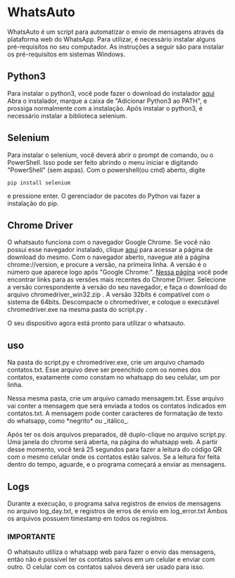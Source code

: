 # WhatsAuto

WhatsAuto é um script para automatizar o envio de mensagens através da plataforma web do WhatsApp.
Para utilizar, é necessário instalar alguns pré-requisitos no seu computador.
As instruções a seguir são para instalar os pré-requisitos em sistemas Windows.

## Python3
Para instalar o python3, você pode fazer o download do instalador [aqui](https://www.python.org/ftp/python/3.9.5/python-3.9.5-amd64.exe)
Abra o instalador, marque a caixa de "Adicionar Python3 ao PATH", e prossiga normalmente com a instalação.
Após instalar o python3, é necessário instalar a biblioteca selenium.

## Selenium
Para instalar o selenium, você deverá abrir o prompt de comando, ou o PowerShell.
Isso pode ser feito abrindo o menu iniciar e digitando "PowerShell" (sem aspas).
Com o powershell(ou cmd) aberto, digite
```
pip install selenium
```
e pressione enter. O gerenciador de pacotes do Python vai fazer a instalação do pip.

## Chrome Driver
O whatsauto funciona com o navegador Google Chrome. Se você não possui esse navegador instalado, clique [aqui](https://www.google.com/chrome/) para acessar a página de download do mesmo.
Com o navegador aberto, navegue até a página chrome://version, e procure a versão, na primeira linha.
A versão é o número que aparece logo após "Google Chrome:".
[Nessa página](https://chromedriver.chromium.org/downloads) você pode encontrar links para as versões mais recentes do Chrome Driver.
Selecione a versão correspondente à versão do seu navegador, e faça o download do arquivo chromedriver\_win32.zip .
A versão 32bits é compatível com o sistema de 64bits.
Descompacte o chromedriver, e coloque o executável chromedriver.exe na mesma pasta do script.py .

O seu dispositivo agora está pronto para utilizar o whatsauto.

## uso

Na pasta do script.py e chromedriver.exe, crie um arquivo chamado contatos.txt.
Esse arquivo deve ser preenchido com os nomes dos contatos, exatamente como constam no whatsapp do seu celular, um por linha.

Nessa mesma pasta, crie um arquivo camado mensagem.txt. Esse arquivo vai conter a mensagem que será enviada a todos os contatos indicados em contatos.txt.
A mensagem pode conter caracteres de formatação de texto do whatsapp, como \*negrito\* ou \_itálico\_.

Após ter os dois arquivos preparados, dê duplo-clique no arquivo script.py. Uma janela do chrome será aberta, na página do whatsapp web. A partir desse momento, você terá 25 segundos para fazer a leitura do código QR com o mesmo celular onde os contatos estão salvos.
Se a leitura for feita dentro do tempo, aguarde, e o programa começará a enviar as mensagens.

## Logs

Durante a execução, o programa salva registros de envios de mensagens no arquivo log\_day.txt, e registros de erros de envio em log\_error.txt
Ambos os arquivos possuem timestamp em todos os registros.

### IMPORTANTE
O whatsauto utiliza o whatsapp web para fazer o envio das mensagens, então não é possível ter os contatos salvos em um celular e enviar com outro. O celular com os contatos salvos deverá ser usado para isso.

